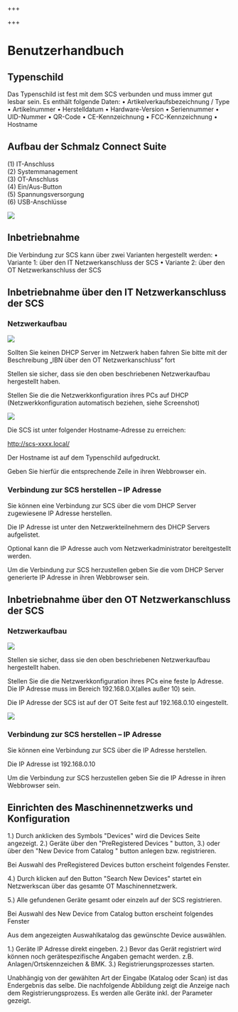 +++

+++
# Benutzerhandbuch

## Typenschild

Das Typenschild ist fest mit dem SCS verbunden und muss immer gut lesbar sein.
Es enthält folgende Daten:
• Artikelverkaufsbezeichnung / Type
• Artikelnummer
• Herstelldatum
• Hardware-Version
• Seriennummer
• UID-Nummer
• QR-Code
• CE-Kennzeichnung
• FCC-Kennzeichnung
• Hostname

## Aufbau der Schmalz Connect Suite

(1) IT-Anschluss  
(2) Systemmanagement  
(3) OT-Anschluss  
(4) Ein/Aus-Button  
(5) Spannungsversorgung  
(6) USB-Anschlüsse

![](/aufbau-scs.png)

## Inbetriebnahme

Die Verbindung zur SCS kann über zwei Varianten hergestellt werden:
• Variante 1: über den IT Netzwerkanschluss der SCS
• Variante 2: über den OT Netzwerkanschluss der SCS

## Inbetriebnahme über den IT Netzwerkanschluss der SCS

### Netzwerkaufbau

![](/Bild2.png)

Sollten Sie keinen DHCP Server im Netzwerk haben fahren Sie bitte mit der Beschreibung „IBN über den OT  Netzwerkanschluss“ fort

Stellen sie sicher, dass sie den oben beschriebenen Netzwerkaufbau hergestellt haben.

Stellen Sie die die Netzwerkkonfiguration ihres PCs auf DHCP (Netzwerkkonfiguration automatisch beziehen, siehe Screenshot)

![](/Bild3.png)

Die SCS ist unter folgender Hostname-Adresse zu erreichen:

http://scs-xxxx.local/

Der Hostname ist auf dem Typenschild aufgedruckt.

Geben Sie hierfür die entsprechende Zeile in ihren Webbrowser ein.

### Verbindung zur SCS herstellen – IP Adresse

Sie können eine Verbindung zur SCS über die vom DHCP Server zugewiesene IP Adresse herstellen.

Die IP Adresse ist unter den Netzwerkteilnehmern des DHCP Servers aufgelistet.

Optional kann die IP Adresse auch vom Netzwerkadministrator bereitgestellt werden.

Um die Verbindung zur SCS herzustellen geben Sie die vom DHCP Server generierte IP Adresse in ihren Webbrowser sein.

## Inbetriebnahme über den OT Netzwerkanschluss der SCS

### Netzwerkaufbau

![](/Bild4.png)

Stellen sie sicher, dass sie den oben beschriebenen Netzwerkaufbau hergestellt haben.

Stellen Sie die die Netzwerkkonfiguration ihres PCs eine feste Ip Adresse. Die IP Adresse muss im Bereich 192.168.0.X(alles außer 10) sein.

Die IP Adresse der SCS ist auf der OT Seite fest auf 192.168.0.10 eingestellt.

![](/Bild5.png)

### Verbindung zur SCS herstellen – IP Adresse

Sie können eine Verbindung zur SCS über die IP Adresse herstellen.

Die IP Adresse ist 192.168.0.10

Um die Verbindung zur SCS herzustellen geben Sie die IP Adresse in ihren Webbrowser sein.

## Einrichten des Maschinennetzwerks und Konfiguration

1.) Durch anklicken des Symbols "Devices" wird die Devices Seite angezeigt.
2.) Geräte über den "PreRegistered Devices " button,
3.) oder über den "New Device from Catalog " button
anlegen bzw. registrieren.



Bei Auswahl des PreRegistered Devices button erscheint folgendes Fenster.



4.) Durch klicken auf den Button "Search New Devices" startet ein Netzwerkscan über das gesamte OT Maschinennetzwerk.


5.) Alle gefundenen Geräte gesamt oder einzeln auf der SCS registrieren.



Bei Auswahl des New Device from Catalog button erscheint folgendes Fenster



Aus dem angezeigten Auswahlkatalog das gewünschte Device auswählen.




1.) Geräte IP Adresse direkt eingeben.
2.) Bevor das Gerät registriert wird können noch gerätespezifische Angaben gemacht werden. z.B. Anlagen/Ortskennzeichen & BMK.
3.) Registrierungsprozesses starten.



Unabhängig von der gewählten Art der Eingabe (Katalog oder Scan) ist das Endergebnis das selbe. Die nachfolgende
Abbildung zeigt die Anzeige nach dem Registrierungsprozess. Es werden alle Geräte inkl. der Parameter
gezeigt.